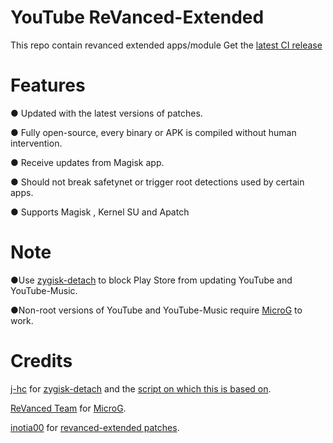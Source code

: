 # YouTube ReVanced-Extended
This repo contain revanced extended apps/module
Get the [latest CI release](https://github.com/TheBizarreAbhishek/ReVanced-Extended/releases/)
# Features
  ● Updated with the latest versions of patches.
  
  ● Fully open-source, every binary or APK is compiled without human intervention.
  
  ● Receive updates from Magisk app.
  
  ● Should not break safetynet or trigger root detections used by certain apps.
  
  ● Supports Magisk , Kernel SU and Apatch
  
# Note
  ●Use [zygisk-detach](https://github.com/j-hc/zygisk-detach) to block Play Store from updating YouTube and YouTube-Music.
  
  ●Non-root versions of YouTube and YouTube-Music require [MicroG](https://github.com/ReVanced/GmsCore/releases) to work.

# Credits
[j-hc](https://github.com/j-hc) for [zygisk-detach](https://github.com/j-hc/zygisk-detach) and the [script on which this is based on](https://github.com/j-hc/revanced-magisk-module).

[ReVanced Team](https://github.com/revanced) for [MicroG](https://github.com/ReVanced/GmsCore/releases).

[inotia00](https://github.com/inotia00) for [revanced-extended patches](https://github.com/inotia00/revanced-patches).
